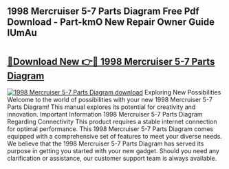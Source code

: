 ## 1998 Mercruiser 5-7 Parts Diagram Free Pdf Download - Part-kmO New Repair Owner Guide IUmAu

# <h2><a href="http://dfl7ki.blite.top/?on=1998+Mercruiser+5-7+Parts+Diagram">🔗Download New 👉🔴 1998 Mercruiser 5-7 Parts Diagram</a></h2>

[![1998 Mercruiser 5-7 Parts Diagram download](https://i.imgur.com/lujVjoI.png)](http://dfl7ki.blite.top/?on=1998+Mercruiser+5-7+Parts+Diagram)
Exploring New Possibilities Welcome to the world of possibilities with your new 1998 Mercruiser 5-7 Parts Diagram! This manual explores its potential for creativity and innovation. Important Information 1998 Mercruiser 5-7 Parts Diagram Regarding Connectivity This product requires a stable internet connection for optimal performance. This 1998 Mercruiser 5-7 Parts Diagram comes equipped with a comprehensive set of features to meet your diverse needs. We believe that the 1998 Mercruiser 5-7 Parts Diagram has served its purpose in getting you started with your new gadget. Should you need any clarification or assistance, our customer support team is always available.
